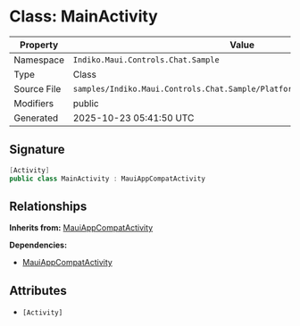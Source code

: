 # Class: MainActivity

| Property | Value |
|----------|-------|
| Namespace | `Indiko.Maui.Controls.Chat.Sample` |
| Type | Class |
| Source File | `samples/Indiko.Maui.Controls.Chat.Sample/Platforms/Android/MainActivity.cs` |
| Modifiers | public |
| Generated | 2025-10-23 05:41:50 UTC |

## Signature

```csharp
[Activity]
public class MainActivity : MauiAppCompatActivity
```

## Relationships

**Inherits from:** [MauiAppCompatActivity](MauiAppCompatActivity.md)

**Dependencies:**
- [MauiAppCompatActivity](MauiAppCompatActivity.md)

## Attributes

- `[Activity]`

